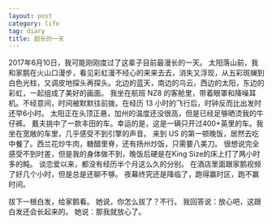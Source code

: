 ```yaml
---
layout: post
category: life
tag: diary
title: 超长的一天
---
```


2017年6月10日，我可能刚刚度过了这辈子目前最漫长的一天。
太阳落山前，我和家鹅在火山口漫步，看见彩虹漫不经心的来来去去，消失又浮现，从五彩斑斓到白色光柱，又调皮地探头再探头。北边的蓝天，南边的乌云，西边的太阳，东边的彩虹，一起组成了美好的画面。
我坐在航班 NZ8 的客舱里，带着眼罩和降噪耳机。不经意间，时间被默默往前拨。在经历 13 小时的飞行后，时钟反而比出发时还早6小时。
太阳正在头顶正悬，加州的温度还没很高，但是已经足够晒烫我的牛仔裤。
戴夫挑中了一款丰田的车。幸运的是，这是一辆只开过400+英里的车。我坐在宽敞的车里，几乎感受不到引擎的声音。
来到 US 的第一顿晚饭，居然去吃中餐了。西兰花炒牛肉，糖醋里脊，还有扬州炒饭，只需要八美刀。
很想说完全感受不到时差，但是我的身体做不到，晚饭后硬是在King Size的床上打了两小时多的盹。
谈恋爱以来，都没有经历半个月这么久的分别。
在酒店里面跟家鹅视频了好几个小时，但是总是还聊不够。
夜幕终究还是降临了，跑得赢时区，跑不赢时间。

拔下一根白发，给家鹅看。
她说，你怎么拔了？不行。
我回答说：放心吧，这跟白发还会长起来的。
她说：那我就放心了。

